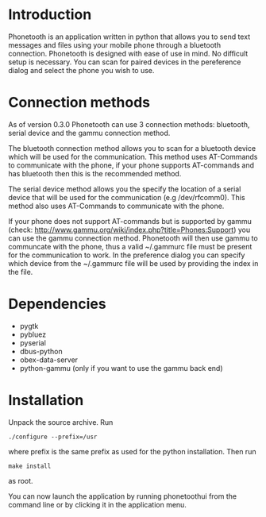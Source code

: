 # Introduction #
Phonetooth is an application written in python that allows you to send text messages and files using your mobile phone through a bluetooth connection.
Phonetooth is designed with ease of use in mind. No difficult setup is necessary. You can scan for paired devices in the pereference dialog and select the phone you wish to use.


# Connection methods #
As of version 0.3.0 Phonetooth can use 3 connection methods: bluetooth, serial device and the gammu connection method.

The bluetooth connection method allows you to scan for a bluetooth device which will be used for the communication. This method uses AT-Commands to communicate with the phone, if your phone supports AT-commands and has bluetooth then this is the recommended method.

The serial device method allows you the specify the location of a serial device that will be used for the communication (e.g /dev/rfcomm0). This method also uses AT-Commands to communicate with the phone.

If your phone does not support AT-commands but is supported by gammu (check: http://www.gammu.org/wiki/index.php?title=Phones:Support) you can use the gammu connection method. Phonetooth will then use gammu to communcate with the phone, thus  a valid ~/.gammurc file must be present for the communication to work. In the preference dialog you can specify which device from the ~/.gammurc file will be used by providing the index in the file.

# Dependencies #
  * pygtk
  * pybluez
  * pyserial
  * dbus-python
  * obex-data-server
  * python-gammu (only if you want to use the gammu back end)

# Installation #
Unpack the source archive.
Run
```
./configure --prefix=/usr
```
where prefix is the same prefix as used for the python installation.
Then run
```
make install
```
as root.

You can now launch the application by running phonetoothui from the command line or by clicking it in the application menu.